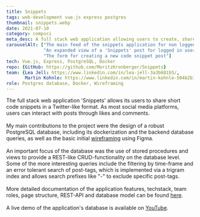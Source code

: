 ```yaml
---
title: Snippets
tags: web-development vue.js express postgres
thumbnail: snippets.webp
date: 2021-07-10
category: compsci
meta_desc: A full stack web application allowing users to create, share, like and comment code snippets
carouselAlt: ["The main feed of the snippets application for non logged in users", 
              "An expanded view of a 'Snippets' post for logged in users with the option to like and comment",
              "The form for creating a new code snippet post"]
tech: Vue.js, Express, PostgreSQL, Docker
repo: {GitHub: https://github.com/MoritzKronberger/Snippets}
team: {Lea Jell: https://www.linkedin.com/in/lea-jell-3a3b681b5/, 
       Martin Kohnle: https://www.linkedin.com/in/martin-kohnle-504b2b1ba/}
role: Postgres database, Docker, Wireframing
---
```


The full stack web application 'Snippets' allows its users to share short code snippets in a Twitter-like format. As most social media platforms, users can interact with posts through likes and comments.
<br></br>
My main contributions to the project were the design of a robust PostgreSQL database, including its dockerization and the backend database queries, as well as the basic initial [wireframing](https://www.figma.com/file/XrzFeX33r2VXlSoyrPhYdj/GruppenprojektWebprog?node-id=203%3A83) using Figma.
<br></br>
An important focus of the database was the use of stored procedures and views to provide a REST-like CRUD-functionality on the database level.
Some of the more interesting queries include the filtering by time-frame and an error tolerant search of post-tags, which is implemented via a trigram index and allows search prefixes like "-" to exclude specific post-tags.
<br></br>
More detailed documentation of the application features, techstack, team roles, page structure, REST-API and database model can be found [here](https://github.com/MoritzKronberger/Snippets/blob/master/frontend/doc/Documentation.pdf).
<br></br>
A live demo of the application's database is available on [YouTube](https://youtu.be/W812ANJrYSE).
